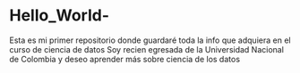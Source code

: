 # Hello_World-
Esta es mi primer repositorio donde guardaré toda la info que adquiera en el curso de ciencia de datos 
Soy recien egresada de la Universidad Nacional de Colombia y deseo aprender más sobre ciencia de los datos 
